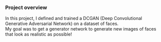 ### Project overview

In this project, I defined and trained a DCGAN (Deep Convolutional Generative Adversarial Network) on a dataset of faces. <br>
My goal was to get a generator network to generate new images of faces that look as realistic as possible!
